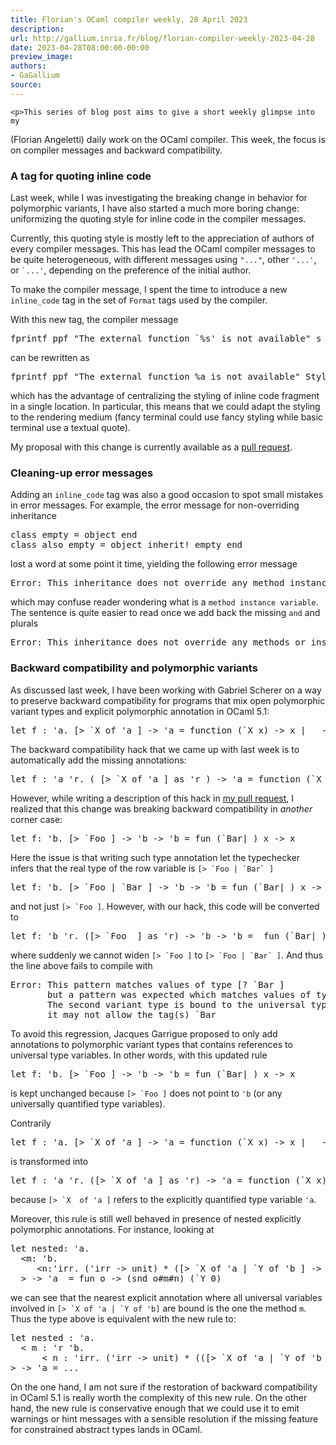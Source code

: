 ```yaml
---
title: Florian's OCaml compiler weekly, 28 April 2023
description:
url: http://gallium.inria.fr/blog/florian-compiler-weekly-2023-04-28
date: 2023-04-28T08:00:00-00:00
preview_image:
authors:
- GaGallium
source:
---
```




    <p>This series of blog post aims to give a short weekly glimpse into my
(Florian Angeletti) daily work on the OCaml compiler. This week, the
focus is on compiler messages and backward compatibility.</p>


  

  
<h3>A tag for quoting inline
code</h3>
<p>Last week, while I was investigating the breaking change in behavior
for polymorphic variants, I have also started a much more boring change:
uniformizing the quoting style for inline code in the compiler
messages.</p>
<p>Currently, this quoting style is mostly left to the appreciation of
authors of every compiler messages. This has lead the OCaml compiler
messages to be quite heterogeneous, with different messages using
<code>&quot;...&quot;</code>, other <code>'...'</code>, or <code>`...'</code>,
depending on the preference of the initial author.</p>
<p>To make the compiler message, I spent the time to introduce a new
<code>inline_code</code> tag in the set of <code>Format</code> tags used
by the compiler.</p>
<p>With this new tag, the compiler message</p>
<div class="highlight"><pre><span></span><span class="n">fprintf</span> <span class="n">ppf</span> <span class="s2">&quot;The external function `%s' is not available&quot;</span> <span class="n">s</span>
</pre></div>

<p>can be rewritten as</p>
<div class="highlight"><pre><span></span><span class="n">fprintf</span> <span class="n">ppf</span> <span class="s2">&quot;The external function %a is not available&quot;</span> <span class="nn">Style</span><span class="p">.</span><span class="n">inline_code</span> <span class="n">s</span>
</pre></div>

<p>which has the advantage of centralizing the styling of inline code
fragment in a single location. In particular, this means that we could
adapt the styling to the rendering medium (fancy terminal could use
fancy styling while basic terminal use a textual quote).</p>
<p>My proposal with this change is currently available as a <a href="https://github.com/ocaml/ocaml/pull/12210">pull request</a>.</p>
<h3>Cleaning-up error messages</h3>
<p>Adding an <code>inline_code</code> tag was also a good occasion to
spot small mistakes in error messages. For example, the error message
for non-overriding inheritance</p>
<div class="highlight"><pre><span></span><span class="k">class</span> <span class="n">empty</span> <span class="o">=</span> <span class="k">object</span> <span class="k">end</span>
<span class="k">class</span> <span class="n">also_empty</span> <span class="o">=</span> <span class="k">object</span> <span class="k">inherit</span><span class="o">!</span> <span class="n">empty</span> <span class="k">end</span>
</pre></div>

<p>lost a word at some point it time, yielding the following error
message</p>
<div class="highlight"><pre><span></span><span class="n">Error</span><span class="o">:</span><span class="w"> </span><span class="n">This</span><span class="w"> </span><span class="n">inheritance</span><span class="w"> </span><span class="n">does</span><span class="w"> </span><span class="n">not</span><span class="w"> </span><span class="kd">override</span><span class="w"> </span><span class="n">any</span><span class="w"> </span><span class="n">method</span><span class="w"> </span><span class="n">instance</span><span class="w"> </span><span class="n">variable</span><span class="w"></span>
</pre></div>

<p>which may confuse reader wondering what is a
<code>method instance variable</code>. The sentence is quite easier to
read once we add back the missing <code>and</code> and plurals</p>
<div class="highlight"><pre><span></span><span class="n">Error</span><span class="o">:</span><span class="w"> </span><span class="n">This</span><span class="w"> </span><span class="n">inheritance</span><span class="w"> </span><span class="n">does</span><span class="w"> </span><span class="n">not</span><span class="w"> </span><span class="kd">override</span><span class="w"> </span><span class="n">any</span><span class="w"> </span><span class="n">methods</span><span class="w"> </span><span class="n">or</span><span class="w"> </span><span class="n">instance</span><span class="w"> </span><span class="n">variables</span><span class="o">.</span><span class="w"></span>
</pre></div>

<h3>Backward
compatibility and polymorphic variants</h3>
<p>As discussed last week, I have been working with Gabriel Scherer on a
way to preserve backward compatibility for programs that mix open
polymorphic variant types and explicit polymorphic annotation in OCaml
5.1:</p>
<div class="highlight"><pre><span></span><span class="k">let</span> <span class="n">f</span> <span class="o">:</span> <span class="k">'</span><span class="n">a</span><span class="o">.</span> <span class="o">[&gt;</span> <span class="o">`</span><span class="nc">X</span> <span class="k">of</span> <span class="k">'</span><span class="n">a</span> <span class="o">]</span> <span class="o">-&gt;</span> <span class="k">'</span><span class="n">a</span> <span class="o">=</span> <span class="k">function</span> <span class="o">(`</span><span class="nc">X</span> <span class="n">x</span><span class="o">)</span> <span class="o">-&gt;</span> <span class="n">x</span> <span class="o">|</span> <span class="o">_</span> <span class="o">-&gt;</span> <span class="k">assert</span> <span class="bp">false</span>
</pre></div>

<p>The backward compatibility hack that we came up with last week is to
automatically add the missing annotations:</p>
<div class="highlight"><pre><span></span><span class="k">let</span> <span class="n">f</span> <span class="o">:</span> <span class="k">'</span><span class="n">a</span> <span class="k">'</span><span class="n">r</span><span class="o">.</span> <span class="o">(</span> <span class="o">[&gt;</span> <span class="o">`</span><span class="nc">X</span> <span class="k">of</span> <span class="k">'</span><span class="n">a</span> <span class="o">]</span> <span class="k">as</span> <span class="k">'</span><span class="n">r</span> <span class="o">)</span> <span class="o">-&gt;</span> <span class="k">'</span><span class="n">a</span> <span class="o">=</span> <span class="k">function</span> <span class="o">(`</span><span class="nc">X</span> <span class="n">x</span><span class="o">)</span> <span class="o">-&gt;</span> <span class="n">x</span> <span class="o">|</span> <span class="o">_</span> <span class="o">-&gt;</span> <span class="k">assert</span> <span class="bp">false</span>
</pre></div>

<p>However, while writing a description of this hack in <a href="https://github.com/ocaml/ocaml#12211">my pull request</a>, I
realized that this change was breaking backward compatibility in
<em>another</em> corner case:</p>
<div class="highlight"><pre><span></span><span class="k">let</span> <span class="n">f</span><span class="o">:</span> <span class="k">'</span><span class="n">b</span><span class="o">.</span> <span class="o">[&gt;</span> <span class="o">`</span><span class="nc">Foo</span> <span class="o">]</span> <span class="o">-&gt;</span> <span class="k">'</span><span class="n">b</span> <span class="o">-&gt;</span> <span class="k">'</span><span class="n">b</span> <span class="o">=</span> <span class="k">fun</span> <span class="o">(`</span><span class="nc">Bar</span><span class="o">|_)</span> <span class="n">x</span> <span class="o">-&gt;</span> <span class="n">x</span>
</pre></div>

<p>Here the issue is that writing such type annotation let the
typechecker infers that the real type of the row variable is
<code>[&gt; `Foo | `Bar` ]</code></p>
<div class="highlight"><pre><span></span><span class="k">let</span> <span class="n">f</span><span class="o">:</span> <span class="k">'</span><span class="n">b</span><span class="o">.</span> <span class="o">[&gt;</span> <span class="o">`</span><span class="nc">Foo</span> <span class="o">|</span> <span class="o">`</span><span class="nc">Bar</span> <span class="o">]</span> <span class="o">-&gt;</span> <span class="k">'</span><span class="n">b</span> <span class="o">-&gt;</span> <span class="k">'</span><span class="n">b</span> <span class="o">=</span> <span class="k">fun</span> <span class="o">(`</span><span class="nc">Bar</span><span class="o">|_)</span> <span class="n">x</span> <span class="o">-&gt;</span> <span class="n">x</span>
</pre></div>

<p>and not just <code>[&gt; `Foo ]</code>. However, with our hack, this
code will be converted to</p>
<div class="highlight"><pre><span></span><span class="k">let</span> <span class="n">f</span><span class="o">:</span> <span class="k">'</span><span class="n">b</span> <span class="k">'</span><span class="n">r</span><span class="o">.</span> <span class="o">([&gt;</span> <span class="o">`</span><span class="nc">Foo</span>  <span class="o">]</span> <span class="k">as</span> <span class="k">'</span><span class="n">r</span><span class="o">)</span> <span class="o">-&gt;</span> <span class="k">'</span><span class="n">b</span> <span class="o">-&gt;</span> <span class="k">'</span><span class="n">b</span> <span class="o">=</span>  <span class="k">fun</span> <span class="o">(`</span><span class="nc">Bar</span><span class="o">|_)</span> <span class="n">x</span> <span class="o">-&gt;</span> <span class="n">x</span>
</pre></div>

<p>where suddenly we cannot widen <code>[&gt; `Foo ]</code> to
<code>[&gt; `Foo | `Bar` ]</code>. And thus the line above fails to
compile with</p>
<div class="highlight"><pre><span></span><span class="n">Error</span><span class="o">:</span><span class="w"> </span><span class="n">This</span><span class="w"> </span><span class="n">pattern</span><span class="w"> </span><span class="n">matches</span><span class="w"> </span><span class="n">values</span><span class="w"> </span><span class="n">of</span><span class="w"> </span><span class="n">type</span><span class="w"> </span><span class="o">[?</span><span class="w"> </span><span class="err">`</span><span class="n">Bar</span><span class="w"> </span><span class="o">]</span><span class="w"></span>
<span class="w">       </span><span class="n">but</span><span class="w"> </span><span class="n">a</span><span class="w"> </span><span class="n">pattern</span><span class="w"> </span><span class="n">was</span><span class="w"> </span><span class="n">expected</span><span class="w"> </span><span class="n">which</span><span class="w"> </span><span class="n">matches</span><span class="w"> </span><span class="n">values</span><span class="w"> </span><span class="n">of</span><span class="w"> </span><span class="n">type</span><span class="w"> </span><span class="o">[&gt;</span><span class="w"> </span><span class="err">`</span><span class="n">Foo</span><span class="w"> </span><span class="o">]</span><span class="w"></span>
<span class="w">       </span><span class="n">The</span><span class="w"> </span><span class="n">second</span><span class="w"> </span><span class="n">variant</span><span class="w"> </span><span class="n">type</span><span class="w"> </span><span class="k">is</span><span class="w"> </span><span class="n">bound</span><span class="w"> </span><span class="n">to</span><span class="w"> </span><span class="n">the</span><span class="w"> </span><span class="n">universal</span><span class="w"> </span><span class="n">type</span><span class="w"> </span><span class="n">variable</span><span class="w"> </span><span class="err">'</span><span class="n">a</span><span class="o">,</span><span class="w"></span>
<span class="w">       </span><span class="n">it</span><span class="w"> </span><span class="n">may</span><span class="w"> </span><span class="n">not</span><span class="w"> </span><span class="n">allow</span><span class="w"> </span><span class="n">the</span><span class="w"> </span><span class="n">tag</span><span class="o">(</span><span class="n">s</span><span class="o">)</span><span class="w"> </span><span class="err">`</span><span class="n">Bar</span><span class="w"></span>
</pre></div>

<p>To avoid this regression, Jacques Garrigue proposed to only add
annotations to polymorphic variant types that contains references to
universal type variables. In other words, with this updated rule</p>
<div class="highlight"><pre><span></span><span class="k">let</span> <span class="n">f</span><span class="o">:</span> <span class="k">'</span><span class="n">b</span><span class="o">.</span> <span class="o">[&gt;</span> <span class="o">`</span><span class="nc">Foo</span> <span class="o">]</span> <span class="o">-&gt;</span> <span class="k">'</span><span class="n">b</span> <span class="o">-&gt;</span> <span class="k">'</span><span class="n">b</span> <span class="o">=</span> <span class="k">fun</span> <span class="o">(`</span><span class="nc">Bar</span><span class="o">|_)</span> <span class="n">x</span> <span class="o">-&gt;</span> <span class="n">x</span>
</pre></div>

<p>is kept unchanged because <code>[&gt; `Foo ]</code> does not point to
<code>'b</code> (or any universally quantified type variables).</p>
<p>Contrarily</p>
<div class="highlight"><pre><span></span><span class="k">let</span> <span class="n">f</span> <span class="o">:</span> <span class="k">'</span><span class="n">a</span><span class="o">.</span> <span class="o">[&gt;</span> <span class="o">`</span><span class="nc">X</span> <span class="k">of</span> <span class="k">'</span><span class="n">a</span> <span class="o">]</span> <span class="o">-&gt;</span> <span class="k">'</span><span class="n">a</span> <span class="o">=</span> <span class="k">function</span> <span class="o">(`</span><span class="nc">X</span> <span class="n">x</span><span class="o">)</span> <span class="o">-&gt;</span> <span class="n">x</span> <span class="o">|</span> <span class="o">_</span> <span class="o">-&gt;</span> <span class="k">assert</span> <span class="bp">false</span>
</pre></div>

<p>is transformed into</p>
<div class="highlight"><pre><span></span><span class="k">let</span> <span class="n">f</span> <span class="o">:</span> <span class="k">'</span><span class="n">a</span> <span class="k">'</span><span class="n">r</span><span class="o">.</span> <span class="o">([&gt;</span> <span class="o">`</span><span class="nc">X</span> <span class="k">of</span> <span class="k">'</span><span class="n">a</span> <span class="o">]</span> <span class="k">as</span> <span class="k">'</span><span class="n">r</span><span class="o">)</span> <span class="o">-&gt;</span> <span class="k">'</span><span class="n">a</span> <span class="o">=</span> <span class="k">function</span> <span class="o">(`</span><span class="nc">X</span> <span class="n">x</span><span class="o">)</span> <span class="o">-&gt;</span> <span class="n">x</span> <span class="o">|</span> <span class="o">_</span> <span class="o">-&gt;</span> <span class="k">assert</span> <span class="bp">false</span>
</pre></div>

<p>because <code>[&gt; `X  of 'a ]</code> refers to the explicitly
quantified type variable <code>'a</code>.</p>
<p>Moreover, this rule is still well behaved in presence of nested
explicitly polymorphic annotations. For instance, looking at</p>
<div class="highlight"><pre><span></span><span class="n">let</span><span class="w"> </span><span class="n">nested</span><span class="o">:</span><span class="w"> </span><span class="s">'a.</span>
<span class="s">  &lt;m: '</span><span class="n">b</span><span class="p">.</span><span class="w"></span>
<span class="w">     </span><span class="o">&lt;</span><span class="n">n</span><span class="o">:</span><span class="s">'irr. ('</span><span class="n">irr</span><span class="w"> </span><span class="o">-&gt;</span><span class="w"> </span><span class="n">unit</span><span class="p">)</span><span class="w"> </span><span class="o">*</span><span class="w"> </span><span class="p">([</span><span class="o">&gt;</span><span class="w"> </span><span class="err">`</span><span class="n">X</span><span class="w"> </span><span class="kr">of</span><span class="w"> </span><span class="s">'a | `Y of '</span><span class="n">b</span><span class="w"> </span><span class="p">]</span><span class="w"> </span><span class="o">-&gt;</span><span class="w"> </span><span class="s">'a) &gt;</span>
<span class="s">  &gt; -&gt; '</span><span class="n">a</span><span class="w">  </span><span class="o">=</span><span class="w"> </span><span class="n">fun</span><span class="w"> </span><span class="n">o</span><span class="w"> </span><span class="o">-&gt;</span><span class="w"> </span><span class="p">(</span><span class="n">snd</span><span class="w"> </span><span class="n">o</span><span class="err">#</span><span class="n">m</span><span class="err">#</span><span class="n">n</span><span class="p">)</span><span class="w"> </span><span class="p">(</span><span class="err">`</span><span class="n">Y</span><span class="w"> </span><span class="mi">0</span><span class="p">)</span><span class="w"></span>
</pre></div>

<p>we can see that the nearest explicit annotation where all universal
variables involved in <code>[&gt; `X of 'a | `Y of 'b]</code> are bound
is the one the method <code>m</code>. Thus the type above is equivalent
with the new rule to:</p>
<div class="highlight"><pre><span></span><span class="k">let</span> <span class="n">nested</span> <span class="o">:</span> <span class="k">'</span><span class="n">a</span><span class="o">.</span>
  <span class="o">&lt;</span> <span class="n">m</span> <span class="o">:</span> <span class="k">'</span><span class="n">r</span> <span class="k">'</span><span class="n">b</span><span class="o">.</span>
      <span class="o">&lt;</span> <span class="n">n</span> <span class="o">:</span> <span class="k">'</span><span class="n">irr</span><span class="o">.</span> <span class="o">(</span><span class="k">'</span><span class="n">irr</span> <span class="o">-&gt;</span> <span class="kt">unit</span><span class="o">)</span> <span class="o">*</span> <span class="o">(([&gt;</span> <span class="o">`</span><span class="nc">X</span> <span class="k">of</span> <span class="k">'</span><span class="n">a</span> <span class="o">|</span> <span class="o">`</span><span class="nc">Y</span> <span class="k">of</span> <span class="k">'</span><span class="n">b</span> <span class="o">]</span> <span class="k">as</span> <span class="k">'</span><span class="n">r</span><span class="o">)</span> <span class="o">-&gt;</span> <span class="k">'</span><span class="n">a</span><span class="o">)</span> <span class="o">&gt;</span>
<span class="o">&gt;</span> <span class="o">-&gt;</span> <span class="k">'</span><span class="n">a</span> <span class="o">=</span> <span class="o">...</span>
</pre></div>

<p>On the one hand, I am not sure if the restoration of backward
compatibility in OCaml 5.1 is really worth the complexity of this new
rule. On the other hand, the new rule is conservative enough that we
could use it to emit warnings or hint messages with a sensible
resolution if the missing feature for constrained abstract types lands
in OCaml.</p>


  
